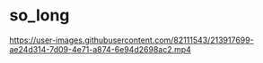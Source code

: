 # so_long

https://user-images.githubusercontent.com/82111543/213917699-ae24d314-7d09-4e71-a874-6e94d2698ac2.mp4

